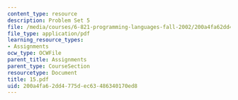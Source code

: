 ```yaml
---
content_type: resource
description: Problem Set 5
file: /media/courses/6-821-programming-languages-fall-2002/200a4fa62dd4775dec63486340170ed8_15.pdf
file_type: application/pdf
learning_resource_types:
- Assignments
ocw_type: OCWFile
parent_title: Assignments
parent_type: CourseSection
resourcetype: Document
title: 15.pdf
uid: 200a4fa6-2dd4-775d-ec63-486340170ed8
---
```

